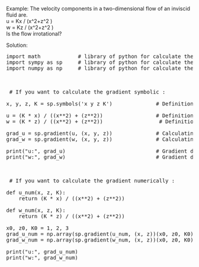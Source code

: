 Example: The velocity components in a two-dimensional flow of an inviscid fluid are.  <br />
                                u = Kx / (x^2+z^2 ) <br />
                                w = Kz / (x^2+z^2 ) <br />
Is the flow irrotational?
<br />

Solution: 
         
<pre>
import math            # library of python for calculate the calculation of below 
import sympy as sp     # library of python for calculate the calculation of below
import numpy as np     # library of python for calculate the calculation of below


  
 # If you want to calculate the gradient symbolic :
  
x, y, z, K = sp.symbols('x y z K')              # Definition of symbolic variables

u = (K * x) / ((x**2) + (z**2))                 # Definition of functions
w = (K * z) / ((x**2) + (z**2))                  # Definition of functions

grad_u = sp.gradient(u, (x, y, z))              # Calculating the gradient symbolically
grad_w = sp.gradient(w, (x, y, z))              # Calculating the gradient symbolically

print("u:", grad_u)                             # Gradient display
print("w:", grad_w)                             # Gradient display

  

 # If you want to calculate the gradient numerically :
  
def u_num(x, z, K):
    return (K * x) / ((x**2) + (z**2))

def w_num(x, z, K):
    return (K * z) / ((x**2) + (z**2))

x0, z0, K0 = 1, 2, 3
grad_u_num = np.array(sp.gradient(u_num, (x, z))(x0, z0, K0))
grad_w_num = np.array(sp.gradient(w_num, (x, z))(x0, z0, K0))

print("u:", grad_u_num)
print("w:", grad_w_num)

